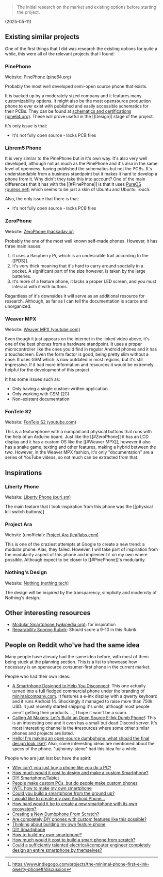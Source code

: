 > The initial research on the market and existing options before starting the project.

(2025-05-11)
## Existing similar projects
One of the first things that I did was research the existing options for quite a while, this were all of the relevant projects that I found:

### PinePhone
Website: [PinePhone (pine64.org)](https://pine64.org/devices/pinephone/)

Probably the most well developed semi-open source phone that exists.

It is backed up by a moderately sized company and it features many customizability options. It might also be the most opensource production phone to ever exist with published and easily accessible schematics for their PCBs. They can be found at [schematics and certifications (pine64.org)](https://pine64.org/documentation/PinePhone/Further_information/Schematics_and_certifications/). These will prove useful in the [[Design]] stage of the project.

It's only issue is that:
- It's not fully open source - lacks PCB files

### Librem5 Phone
It is very similar to the PinePhone but in it's own way.
It's also very well developed, although not as much as the PinePhone and it's also in the same level of openness, having published the schematics but not the PCBs. It's understandable from a business standpoint but it makes it hard to develop a phone from it. Why didn't they take this into account?
One of the main differences that it has with the [[#PinePhone]] is that it uses [PureOS (pureos.net)](https://pureos.net/) which seems to be just a skin of Ubuntu and Ubuntu Touch.

Also, the only issue that there is that:
- It's not fully open source - lacks PCB files

### ZeroPhone
Website: [ZeroPhone (hackaday.io)](https://hackaday.io/project/19035-zerophone-a-raspberry-pi-smartphone)

Probably the one of the most well known self-made phones. However, it has three main issues:

1. It uses a Raspberry Pi, which is an undesirable trait according to the [[PDS]].
2. It's very thick meaning that it's hard to carry around specially in a pocket. A significant part of the size however, is taken by the large batteries.
3. It's more of a feature phone, it lacks a proper LED screen, and you must interact with it with buttons.

Regardless of it's downsides it will serve as an additional resource for research. Although, as far as I can tell the documentation is scarce and unorganized.

### Weaver MPX
Website: [Weaver MPX (youtube.com)](https://www.youtube.com/watch?v=JDmqrCzniDg)

Even though it just appears on the internet in the linked video above, it's one of the best phones from a hardware standpoint. It uses a proper microcontroller like the ones you'd find in regular Android phones and it has a touchscreen. Even the form factor is good, being pretty slim without a case. It uses GSM which is now outdated in most regions, but it's still impressive. If it had more information and resources it would be extremely helpful for the development of this project. 

It has some issues such as:
- Only having a single custom-written application
- Only working with GSM (2G)
- Non-existent documentation

### FonTele S2
Website: [FonTele S2 (youtube.com)](https://www.youtube.com/watch?v=Hsf1dmJm38M)

This is a featurephone with a numpad and physical buttons that runs with the help of an Arduino board. Just like the [[#ZeroPhone]] it has an LCD display and it has a custom OS like the [[#Weaver MPX]], however it also has a snake game, texting and other features, making a hybrid between the two. However, in the Weaver MPX fashion, it's only "documentation" are a series of YouTube videos, so not much can be extracted from that.

## Inspirations
### Liberty Phone
Website: [Liberty Phone (puri.sm)](https://puri.sm/products/liberty-phone/)

The main feature that I took inspiration from this phone was the [[physical kill switch buttons]]

### Project Ara
Website (unofficial):  [Project Ara (leaflabs.com)](https://www.leaflabs.com/project)

This is one of the craziest attempts at Google to create a new trend: a modular phone. Alas, they failed. However, I will take part of inspiration from the modularity aspect of this phone and implement it on my own where possible. Although expect to be closer to [[#PinePhone]]'s modularity.

### Nothing's Design
Website: [Nothing (nothing.tech)](https://nothing.tech/)

The design will be inspired by the transparency, simplicity and modernity of Nothing's design.

## Other interesting resources
- [Modular Smartphone (wikipedia.org)](https://en.wikipedia.org/wiki/Modular_smartphone): for inspiration
- [Reparability Scoring Rubrik](https://www.ifixit.com/Wiki/Repairability_Scoring_Rubric_v1.6): Should score a 9-10 in this Rubrik

## People on Reddit who've had the same idea
Many people have already had the same idea before, with most of them being stuck at the planning section. This is a list to showcase how necessary is an opensource consumer-first phone in the current market.

People who had their own ideas:
- [A Smartphone Designed to Help You Disconnect](https://www.reddit.com/r/dumbphones/comments/18r84gu/a_smartphone_designed_to_help_you_disconnect/): This one actually turned into a full fledged commercial phone under the branding of [minimalcompany.com](https://minimalcompany.com/). It features a e-ink display with a qwerty keyboard and it runs Android 14. Shockingly it managed to raise more than 750k USD. It just recently started shipping it's units, although most people aren't getting their products... [^1] I hope it won't be a scam.
- [Calling All Makers: Let's Build an Open Source E-Ink Dumb Phone!](https://www.reddit.com/r/maker/comments/1e3tp41/calling_all_makers_lets_build_an_open_source_eink/): This is an interesting one and it even has a small but dead Discord server. It's most interesting channel is the \#resources where some other similar phones and projects are listed.
- [Hello! I'm making an open-source dumbphone, what should the final design look like?](https://www.reddit.com/r/dumbphones/comments/nfui5x/hello_im_making_an_opensource_dumbphone_what/): Also, some interesting ideas are mentioned about the specs of the phone. "u/jhonny-stene" had this idea for a while.

People who are just lost but have the spirit:
- [Why can't you just buy a phone like you do a PC?](https://www.reddit.com/r/buildapc/comments/txhuzx/why_cant_you_just_build_a_phone_like_you_do_a_pc/)
- [How much would it cost to design and make a custom Smartphone?](https://www.reddit.com/r/Smartphones/comments/1alyp4t/how_much_would_it_cost_to_design_and_make_a/)
- [DIY Smartphone/Tablet](https://www.reddit.com/r/diyelectronics/comments/1dj2ir6/diy_smartphonetablet/)
- [People make custom PCs, but do people make custom phones](https://www.reddit.com/r/Showerthoughts/comments/1bwxp4b/people_make_custom_pcs_but_do_people_make_custom/)
- [IWTL how to make my own smartphone](https://www.reddit.com/r/IWantToLearn/comments/2paaah/iwtl_how_to_make_my_own_smartphone/)
- [Could you build a smartphone from the ground up?](https://www.reddit.com/r/cyberDeck/comments/17exc2d/could_you_build_a_smartphone_from_the_ground_up/)
- [I would like to create my own Android Phone...](https://www.reddit.com/r/Android/comments/1k6ins/i_would_like_to_create_my_own_android_phone_is/)
- [How hard would it be to create a new smartphone with its own ecosystem?](https://www.reddit.com/r/AskProgramming/comments/u32pbc/how_hard_would_it_be_to_create_a_new_smartphone/)
- [Creating a New Dumbphone From Scratch?](https://www.reddit.com/r/dumbphones/comments/18u3z58/creating_a_new_dumbphone_from_scratch/)
- [Are completely DIY phones with custom features like this possible?](https://www.reddit.com/r/cassettefuturism/comments/18ewyvt/are_completely_diy_phones_with_custom_features/)
- [Thinking about building my own feature phone](https://www.reddit.com/r/dumbphones/comments/16nmkl9/thinking_about_building_my_own_feature_phone/)
- [DIY Smartphone](https://www.reddit.com/r/diyelectronics/comments/r2bgcn/diy_smartphone/)
- [How to build my own smartphone?](https://www.reddit.com/r/AskEngineers/comments/bkcm2c/how_to_build_my_own_smartphone/)
- [How much would it cost to build a smart phone from scratch?](https://www.reddit.com/r/Smartphones/comments/pbq8ze/how_much_would_it_cost_to_build_a_smart_phone/)
- [Could a sufficiently talented electrical/computer engineer completely design an entire smartphone by themselves?](https://www.reddit.com/r/AskEngineers/comments/zbpq6y/could_a_sufficiently_talented_electricalcomputer/)


[^1]: https://www.indiegogo.com/projects/the-minimal-phone-first-e-ink-qwerty-phone#/discussion

